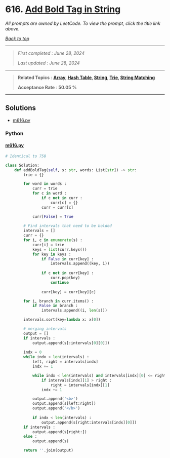# 616. [Add Bold Tag in String](<https://leetcode.com/problems/add-bold-tag-in-string>)

*All prompts are owned by LeetCode. To view the prompt, click the title link above.*

*[Back to top](<../README.md>)*

------

> *First completed : June 28, 2024*
>
> *Last updated : June 28, 2024*

------

> **Related Topics** : **[Array](<by_topic/Array.md>), [Hash Table](<by_topic/Hash Table.md>), [String](<by_topic/String.md>), [Trie](<by_topic/Trie.md>), [String Matching](<by_topic/String Matching.md>)**
>
> **Acceptance Rate** : **50.05 %**

------

## Solutions

- [m616.py](<../my-submissions/m616.py>)
### Python
#### [m616.py](<../my-submissions/m616.py>)
```Python
# Identical to 758

class Solution:
    def addBoldTag(self, s: str, words: List[str]) -> str:
        trie = {}

        for word in words :
            curr = trie
            for c in word :
                if c not in curr :
                    curr[c] = {}
                curr = curr[c]

            curr[False] = True
        
        # Find intervals that need to be bolded
        intervals = []
        curr = {}
        for i, c in enumerate(s) :
            curr[i] = trie
            keys = list(curr.keys())
            for key in keys :
                if False in curr[key] :
                    intervals.append((key, i))
                
                if c not in curr[key] :
                    curr.pop(key)
                    continue
                
                curr[key] = curr[key][c]

        for i, branch in curr.items() :
            if False in branch :
                intervals.append((i, len(s)))

        intervals.sort(key=lambda x: x[0])

        # merging intervals
        output = []
        if intervals :
            output.append(s[:intervals[0][0]])
        
        indx = 0
        while indx < len(intervals) :
            left, right = intervals[indx]
            indx += 1

            while indx < len(intervals) and intervals[indx][0] <= right :
                if intervals[indx][1] > right :
                    right = intervals[indx][1]
                indx += 1

            output.append('<b>')
            output.append(s[left:right])
            output.append('</b>')
            
            if indx < len(intervals) :
                output.append(s[right:intervals[indx][0]])
        if intervals :
            output.append(s[right:])
        else :
            output.append(s)

        return ''.join(output)
```

